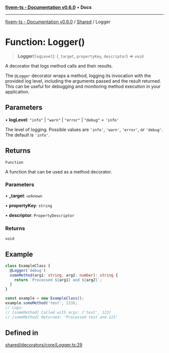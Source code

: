 [**fivem-ts - Documentation v0.6.0**](../../../README.md) • **Docs**

***

[fivem-ts - Documentation v0.6.0](../../../README.md) / [Shared](../README.md) / Logger

# Function: Logger()

> **Logger**(`logLevel`): (`_target`, `propertyKey`, `descriptor`) => `void`

A decorator that logs method calls and their results.

The `@Logger` decorator wraps a method, logging its invocation with the provided log level,
including the arguments passed and the result returned. This can be useful for debugging and
monitoring method execution in your application.

## Parameters

• **logLevel**: `"info"` \| `"warn"` \| `"error"` \| `"debug"` = `'info'`

The level of logging. Possible values are `'info'`, `'warn'`, `'error'`, or `'debug'`.
The default is `'info'`.

## Returns

`Function`

A function that can be used as a method decorator.

### Parameters

• **\_target**: `unknown`

• **propertyKey**: `string`

• **descriptor**: `PropertyDescriptor`

### Returns

`void`

## Example

```ts
class ExampleClass {
  @Logger('debug')
  someMethod(arg1: string, arg2: number): string {
    return `Processed ${arg1} and ${arg2}`;
  }
}

const example = new ExampleClass();
example.someMethod('test', 123);
// Logs:
// [someMethod] Called with args: ['test', 123]
// [someMethod] Returned: 'Processed test and 123'
```

## Defined in

[shared/decorators/core/Logger.ts:29](https://github.com/Purpose-Dev/fivem-ts/blob/main/src/shared/decorators/core/Logger.ts#L29)
